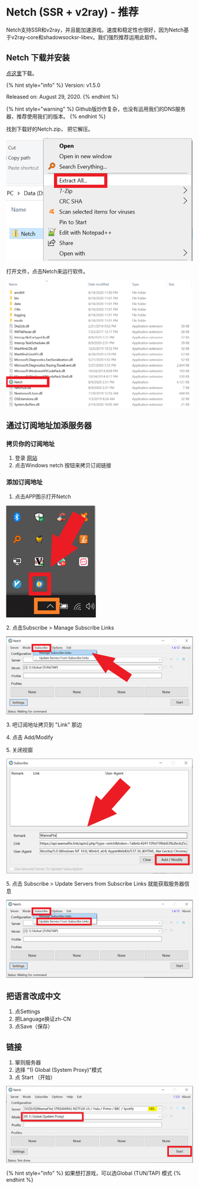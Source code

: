 # Netch (SSR + v2ray) - 推荐

Netch支持SSR和v2ray，并且能加速游戏。速度和稳定性也很好，因为Netch基于v2ray-core和shadowsocksr-libev。我们强烈推荐运用此软件。&#x20;

## Netch 下载并安装

[点这里](https://wannaflix.net/dl.php?type=d\&id=24)下载。

{% hint style="info" %}
Version: v1.5.0

Released on: August 29, 2020.
{% endhint %}

{% hint style="warning" %}
Github版炒作复杂，也没有运用我们的DNS服务器，推荐使用我们的版本。
{% endhint %}

找到下载好的Netch.zip， 把它解压。

![](../../../.gitbook/assets/netch-extract.png)

打开文件，点击Netch来运行软件。

![](../../../.gitbook/assets/find-netch.png)

## 通过订阅地址加添服务器

### 拷贝你的订阅地址

1. 登录 [网站](https://wannaflix.com/clientarea.php)
2. 点击Windows netch  按钮来拷贝订阅链接

### 添加订阅地址

1. 点击APP图示打开Netch

![](../../../.gitbook/assets/netch-icon.png)

&#x20;    2\. 点击Subscribe > Manage Subscribe Links

![](../../../.gitbook/assets/add-api-1.png)

&#x20;    3\. 吧订阅地址拷贝到 "Link" 那边

&#x20;    4\. 点击 Add/Modify&#x20;

&#x20;    5\. 关闭视窗

![](../../../.gitbook/assets/netch-add.png)

&#x20;    5\. 点击 Subscribe > Update Servers from Subscribe Links 就能获取服务器信息

![](../../../.gitbook/assets/netch-api-2.png)

## 把语言改成中文

1. 点Settings
2. 把Language换证zh-CN
3. 点Save（保存）

## 链接

1. 窜则服务器
2. 选择 "1) Global (System Proxy)"模式
3. 点 Start （开始）

![](../../../.gitbook/assets/netch-systemproxy.png)

{% hint style="info" %}
如果想打游戏，可以选Global (TUN/TAP) 模式
{% endhint %}
